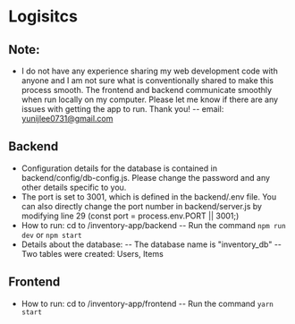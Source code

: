 # Logisitcs

## Note:

- I do not have any experience sharing my web development code with anyone and I am not sure what is conventionally shared to make this process smooth. The frontend and backend communicate smoothly when run locally on my computer. Please let me know if there are any issues with getting the app to run. Thank you!
  -- email: yunijlee0731@gmail.com

## Backend

- Configuration details for the database is contained in backend/config/db-config.js. Please change the password and any other details specific to you.
- The port is set to 3001, which is defined in the backend/.env file. You can also directly change the port number in backend/server.js by modifying line 29 (const port = process.env.PORT || 3001;)
- How to run: cd to <your file path>/inventory-app/backend
  -- Run the command `npm run dev` or `npm start`
- Details about the database:
  -- The database name is "inventory_db"
  -- Two tables were created: Users, Items

## Frontend

- How to run: cd to <your file path>/inventory-app/frontend
  -- Run the command `yarn start`
